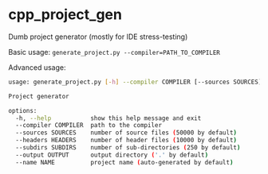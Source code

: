 # cpp_project_gen
Dumb project generator (mostly for IDE stress-testing)

Basic usage: `generate_project.py --compiler=PATH_TO_COMPILER`

Advanced usage:

```bash
usage: generate_project.py [-h] --compiler COMPILER [--sources SOURCES] [--headers HEADERS] [--subdirs SUBDIRS] [--output OUTPUT] [--name NAME]

Project generator

options:
  -h, --help           show this help message and exit
  --compiler COMPILER  path to the compiler
  --sources SOURCES    number of source files (50000 by default)
  --headers HEADERS    number of header files (10000 by default)
  --subdirs SUBDIRS    number of sub-directories (250 by default)
  --output OUTPUT      output directory ('.' by default)
  --name NAME          project name (auto-generated by default)
```
